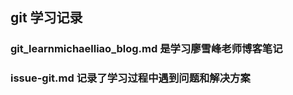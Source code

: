 ## git 学习记录
###	git_learnmichaelliao_blog.md  是学习廖雪峰老师博客笔记
###	issue-git.md                  记录了学习过程中遇到问题和解决方案
